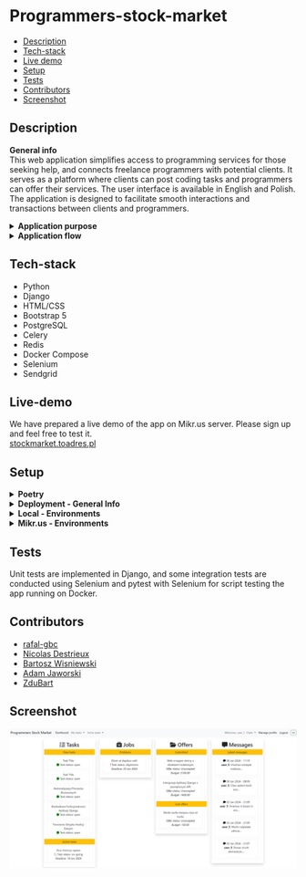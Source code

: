 # Programmers-stock-market

* [Description](#description)
* [Tech-stack](#tech-stack)
* [Live demo](#live-demo)
* [Setup](#setup)
* [Tests](#tests)
* [Contributors](#contributors)
* [Screenshot](#screenshot)


## Description
<b>General info</b><br>
This web application simplifies access to programming services for those seeking help, and connects freelance programmers with potential clients. It serves as a platform where clients can post coding tasks and programmers can offer their services. The user interface is available in English and Polish. The application is designed to facilitate smooth interactions and transactions between clients and programmers.

<details><summary><b>Application purpose</b></summary>
The primary goal of this application is to create a marketplace where users can publish programming tasks and receive multiple offers from freelance programmers. Once the task is completed, clients can review the submitted solutions, accept them, and proceed with payment. This system aims to streamline the process of finding and hiring programming talent while ensuring quality and satisfaction for both parties involved.</details>

<details><summary><b>Application flow</b></summary>

1. Register and login
2. Select your role: client (CL) or contractor (CO)
3. (CL) Publish a task, set a budget, and define the task completion time
4. (CO) Find a task that matches your tech stack and respond with a price offer
5. (CL) Choose and accept an offer from a programmer
6. (CO) Prepare and submit your solution
7. (CL) Review the solution and accept or decline it
8. (CL/CO) If declined, discuss the issues or use an arbiter
9. (CL) If the solution is accepted, pay the programmer

</details>

## Tech-stack
<ul>
<li>Python</li>
<li>Django</li>
<li>HTML/CSS</li>
<li>Bootstrap 5</li>
<li>PostgreSQL</li>
<li>Celery</li>
<li>Redis</li>
<li>Docker Compose</li>
<li>Selenium</li>
<li>Sendgrid</li>
</ul>

## Live-demo
We have prepared a live demo of the app on Mikr.us server. Please sign up and feel free to test it.<br>
[stockmarket.toadres.pl](https://stockmarket.toadres.pl)

## Setup
<details><summary><b>Poetry</b></summary>
We use Poetry for dependency management and packaging.<br>

* Install dependencies: `poetry install`<br>
* Install with development packages: `poetry install --with dev --sync`
* More information about Poetry - [python-poetry.org/docs/basic-usage/#installing-dependencies](https://python-poetry.org/docs/basic-usage/#installing-dependencies)
</details>

<details><summary><b>Deployment - General Info</b></summary>

1. Select a folder depending on the installation you need.
<ul>
 <li> Local - deployment/local
 <li> Mikr.us - deployment/mikrus
 </ul>

2. Set the environment variables based on the env_example file. The description for each installation is below.
3. Open a terminal and build the Docker containers:
    ```bash
    docker-compose -f docker-compose.yml up --build -d
    ```

</details>

<details><summary><b>Local - Environments</b></summary>

To use app locally with docker, rename the env_example file to .env and set the environment variables:
```
DEBUG=True # for development
SECRET_KEY=<YOUR_SECRET_KEY>
DJANGO_SETTINGS_MODULE=psmproject.settings.development
HOST_NAME=http://localhost:8000
DB_ENGINE=django.db.backends.postgresql_psycopg2
POSTGRES_HOST=stock-market-db
POSTGRES_DB=postgres
POSTGRES_USER=postgres
POSTGRES_PASSWORD=postgres
POSTGRES_PORT=5432
CELERY_BROKER_URL=redis://redis:6379
CELERY_RESULT_BACKEND=redis://redis:6379
REDIS_HOST=redis
REDIS_PORT=6379
```
</details>

<details><summary><b>Mikr.us - Environments</b></summary>

To use the Mikr.us server, rename the env_example file to .env and set the environment variables:
```
# GLOBAL
DJANGO_SETTINGS_MODULE=psmproject.settings.mikrus
HOST_NAME=https://host.name.com
IP4_PORT=<ip port>
SECRET_KEY=<key>
TZ=Europe/Warsaw
# DATABASE
POSTGRES_ENGINE=django.db.backends.postgresql_psycopg2
POSTGRES_DB=db_name
POSTGRES_USER=db_user
POSTGRES_PASSWORD=db_pass
POSTGRES_HOST=stock-market-db
POSTGRES_PORT=5432
# REDIS
REDIS_HOST=redis
REDIS_PORT=6379
# MAIL
SENDGRID_API_KEY=<key>
DEFAULT_FROM_EMAIL=<email address>
# ADMIN CREDENTIALS
ADMIN_USER=<admin_user>
ADMIN_EMAIL=<adminuser@adminmail.mail>
ADMIN_PASS=<admin_password>
```
</details>


## Tests
Unit tests are implemented in Django, and some integration tests are conducted using Selenium and pytest with Selenium for script testing the app running on Docker.

## Contributors
- [rafal-gbc](https://github.com/rafal-gbc)
- [Nicolas Destrieux](https://github.com/ndestrieux)
- [Bartosz Wisniewski](https://github.com/bartwisniewski)
- [Adam Jaworski](https://github.com/adamj2k)
- [ZduBart](https://github.com/ZduBart)

## Screenshot
![Screenshot of task page](src\psmproject\project_static\default\images\screen.png)
